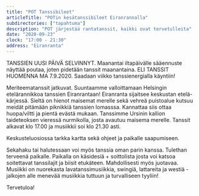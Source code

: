 ```yaml
---
title: "POT Tanssibileet"
articleTitle: "POTin kesätanssibileet Eiranrannalla"
subdirectories: ["tapahtuma"]
description: "POT järjestää rantatanssit, kaikki ovat tervetulleita"
date: "2020-09-23"
clock: "17:00 - 21:30"
address: "Eiranranta"
---
```


TANSSIEN UUSI PÄIVÄ SELVINNYT. Maanantai iltapäivälle sääennuste näyttää poutaa, joten pidetään tanssit maanantaina. ELI TANSSIT HUOMENNA MA 7.9.2020. Saadaan viikko tanssienergialla käyntiin!

Meriteematanssit jatkuvat. Suuntaamme valloittamaan Helsingin etelärannikkoa tanssien Eiranrantaan! Eiranranta sijaitsee keskustan etelä-kärjessä. Sieltä on hienot maisemat merelle sekä vehreä puistoalue kutsuu meidät pitämään piknikkiä tanssien lomasssa. Kannattaa siis ottaa huopa/viltti ja pientä evästä mukaan. Tanssimme Ursinin kallion taideteoksen vieressä nurmikolla, josta avautuu maisema merelle. Tanssit alkavat klo 17.00 ja musiikkii soi klo 21.30 asti.

Keskusteluosiossa tarkka kartta sekä ohjeet ja paikalle saapumiseen.

Sekahaku tai halutessaan voi myös tanssia oman parin kanssa. Tulethan terveenä paikalle. Paikalla on käsidesiä + soittolista josta voi katsoa soitettavat tanssilajit ja biisit etukäteen. Mahdollisesti myös juotavaa. Musiikki on nuorekasta lavatanssimusiikkia, swingiä, lattareita ja westiä - jalkojen alle menevää musiikkia tuttuun ja turvalliseen tyyliin!

Tervetuloa!
